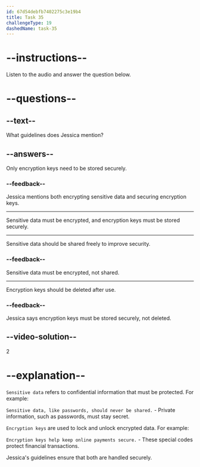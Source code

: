 ```yaml
---
id: 67d54debfb7402275c3e19b4
title: Task 35
challengeType: 19
dashedName: task-35
---
```


<!-- (audio) Jessica: Yes, all sensitive data must be encrypted, and you have to ensure that the encryption keys are stored securely. -->

# --instructions--

Listen to the audio and answer the question below.

# --questions--

## --text--

What guidelines does Jessica mention?

## --answers--

Only encryption keys need to be stored securely.

### --feedback--

Jessica mentions both encrypting sensitive data and securing encryption keys.

---

Sensitive data must be encrypted, and encryption keys must be stored securely.

---

Sensitive data should be shared freely to improve security.

### --feedback--

Sensitive data must be encrypted, not shared.

---

Encryption keys should be deleted after use.

### --feedback--

Jessica says encryption keys must be stored securely, not deleted.

## --video-solution--

2

# --explanation--

`Sensitive data` refers to confidential information that must be protected. For example:

`Sensitive data, like passwords, should never be shared.` - Private information, such as passwords, must stay secret.

`Encryption keys` are used to lock and unlock encrypted data. For example:

`Encryption keys help keep online payments secure.` - These special codes protect financial transactions.

Jessica's guidelines ensure that both are handled securely.
